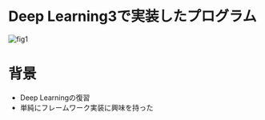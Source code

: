 # Deep Learning3で実装したプログラム
![fig1](https://images-na.ssl-images-amazon.com/images/I/91r62du6V1L.jpg)

# 背景
* Deep Learningの復習
* 単純にフレームワーク実装に興味を持った

